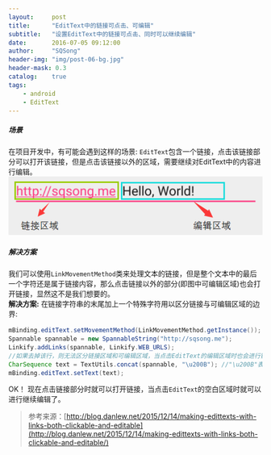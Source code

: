 ```yaml
---
layout:     post
title:      "EditText中的链接可点击、可编辑"
subtitle:   "设置EditText中的链接可点击、同时可以继续编辑"
date:       2016-07-05 09:12:00
author:     "SQSong"
header-img: "img/post-06-bg.jpg"
header-mask: 0.3
catalog:    true
tags:
    - android
    - EditText
---
```


##### 场景
在项目开发中，有可能会遇到这样的场景: `EditText`包含一个链接，点击该链接部分可以打开该链接，但是点击该链接以外的区域，需要继续对EditText中的内容进行编辑。
![demo img](/img/post-img/post-04-01.png)

##### 解决方案
我们可以使用`LinkMovementMethod`类来处理文本的链接，但是整个文本中的最后一个字符还是属于链接内容，那么点击链接以外的部分(即图中可编辑区域)也会打开链接，显然这不是我们想要的。<br>
**解决方案:** 在链接字符串的末尾加上一个特殊字符用以区分链接与可编辑区域的边界:

```java
mBinding.editText.setMovementMethod(LinkMovementMethod.getInstance());
Spannable spannable = new SpannableString("http://sqsong.me");
Linkify.addLinks(spannable, Linkify.WEB_URLS);
//如果去掉该行，则无法区分链接区域和可编辑区域，当点击EditText的编辑区域时也会进行链接的跳转
CharSequence text = TextUtils.concat(spannable, "\u200B"); //​​"\u200B"表示一个宽度为零的空字符
mBinding.editText.setText(text);
```
OK！ 现在点击链接部分时就可以打开链接，当点击`EditText`的空白区域时就可以进行继续编辑了。

> 参考来源：[http://blog.danlew.net/2015/12/14/making-edittexts-with-links-both-clickable-and-editable](http://blog.danlew.net/2015/12/14/making-edittexts-with-links-both-clickable-and-editable/)

